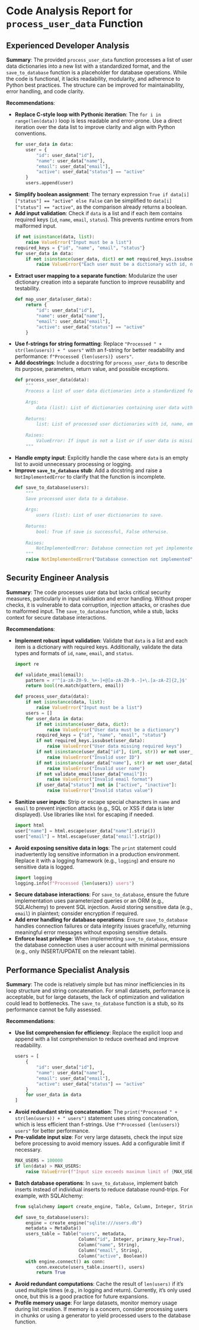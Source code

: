 # Code Analysis Report for `process_user_data` Function

## Experienced Developer Analysis
**Summary**: The provided `process_user_data` function processes a list of user data dictionaries into a new list with a standardized format, and the `save_to_database` function is a placeholder for database operations. While the code is functional, it lacks readability, modularity, and adherence to Python best practices. The structure can be improved for maintainability, error handling, and code clarity.

**Recommendations**:
- **Replace C-style loop with Pythonic iteration**: The `for i in range(len(data))` loop is less readable and error-prone. Use a direct iteration over the data list to improve clarity and align with Python conventions.
  ```python
  for user_data in data:
      user = {
          "id": user_data["id"],
          "name": user_data["name"],
          "email": user_data["email"],
          "active": user_data["status"] == "active"
      }
      users.append(user)
  ```
- **Simplify boolean assignment**: The ternary expression `True if data[i]["status"] == "active" else False` can be simplified to `data[i]["status"] == "active"`, as the comparison already returns a boolean.
- **Add input validation**: Check if `data` is a list and if each item contains required keys (`id`, `name`, `email`, `status`). This prevents runtime errors from malformed input.
  ```python
  if not isinstance(data, list):
      raise ValueError("Input must be a list")
  required_keys = {"id", "name", "email", "status"}
  for user_data in data:
      if not isinstance(user_data, dict) or not required_keys.issubset(user_data):
          raise ValueError("Each user must be a dictionary with id, name, email, and status")
  ```
- **Extract user mapping to a separate function**: Modularize the user dictionary creation into a separate function to improve reusability and testability.
  ```python
  def map_user_data(user_data):
      return {
          "id": user_data["id"],
          "name": user_data["name"],
          "email": user_data["email"],
          "active": user_data["status"] == "active"
      }
  ```
- **Use f-strings for string formatting**: Replace `"Processed " + str(len(users)) + " users"` with an f-string for better readability and performance: `f"Processed {len(users)} users"`.
- **Add docstrings**: Include a docstring for `process_user_data` to describe its purpose, parameters, return value, and possible exceptions.
  ```python
  def process_user_data(data):
      """
      Process a list of user data dictionaries into a standardized format.
      
      Args:
          data (list): List of dictionaries containing user data with id, name, email, and status.
      
      Returns:
          list: List of processed user dictionaries with id, name, email, and active fields.
      
      Raises:
          ValueError: If input is not a list or if user data is missing required keys.
      """
  ```
- **Handle empty input**: Explicitly handle the case where `data` is an empty list to avoid unnecessary processing or logging.
- **Improve `save_to_database` stub**: Add a docstring and raise a `NotImplementedError` to clarify that the function is incomplete.
  ```python
  def save_to_database(users):
      """
      Save processed user data to a database.
      
      Args:
          users (list): List of user dictionaries to save.
      
      Returns:
          bool: True if save is successful, False otherwise.
      
      Raises:
          NotImplementedError: Database connection not yet implemented.
      """
      raise NotImplementedError("Database connection not implemented")
  ```

## Security Engineer Analysis
**Summary**: The code processes user data but lacks critical security measures, particularly in input validation and error handling. Without proper checks, it is vulnerable to data corruption, injection attacks, or crashes due to malformed input. The `save_to_database` function, while a stub, lacks context for secure database interactions.

**Recommendations**:
- **Implement robust input validation**: Validate that `data` is a list and each item is a dictionary with required keys. Additionally, validate the data types and formats of `id`, `name`, `email`, and `status`.
  ```python
  import re

  def validate_email(email):
      pattern = r'^[a-zA-Z0-9._%+-]+@[a-zA-Z0-9.-]+\.[a-zA-Z]{2,}$'
      return bool(re.match(pattern, email))

  def process_user_data(data):
      if not isinstance(data, list):
          raise ValueError("Input must be a list")
      users = []
      for user_data in data:
          if not isinstance(user_data, dict):
              raise ValueError("User data must be a dictionary")
          required_keys = {"id", "name", "email", "status"}
          if not required_keys.issubset(user_data):
              raise ValueError("User data missing required keys")
          if not isinstance(user_data["id"], (int, str)) or not user_data["id"]:
              raise ValueError("Invalid user ID")
          if not isinstance(user_data["name"], str) or not user_data["name"].strip():
              raise ValueError("Invalid user name")
          if not validate_email(user_data["email"]):
              raise ValueError("Invalid email format")
          if user_data["status"] not in ["active", "inactive"]:
              raise ValueError("Invalid status value")
  ```
- **Sanitize user inputs**: Strip or escape special characters in `name` and `email` to prevent injection attacks (e.g., SQL or XSS if data is later displayed). Use libraries like `html` for escaping if needed.
  ```python
  import html
  user["name"] = html.escape(user_data["name"].strip())
  user["email"] = html.escape(user_data["email"].strip())
  ```
- **Avoid exposing sensitive data in logs**: The `print` statement could inadvertently log sensitive information in a production environment. Replace it with a logging framework (e.g., `logging`) and ensure no sensitive data is logged.
  ```python
  import logging
  logging.info(f"Processed {len(users)} users")
  ```
- **Secure database interactions**: For `save_to_database`, ensure the future implementation uses parameterized queries or an ORM (e.g., SQLAlchemy) to prevent SQL injection. Avoid storing sensitive data (e.g., `email`) in plaintext; consider encryption if required.
- **Add error handling for database operations**: Ensure `save_to_database` handles connection failures or data integrity issues gracefully, returning meaningful error messages without exposing sensitive details.
- **Enforce least privilege**: When implementing `save_to_database`, ensure the database connection uses a user account with minimal permissions (e.g., only INSERT/UPDATE on the relevant table).

## Performance Specialist Analysis
**Summary**: The code is relatively simple but has minor inefficiencies in its loop structure and string concatenation. For small datasets, performance is acceptable, but for large datasets, the lack of optimization and validation could lead to bottlenecks. The `save_to_database` function is a stub, so its performance cannot be fully assessed.

**Recommendations**:
- **Use list comprehension for efficiency**: Replace the explicit loop and append with a list comprehension to reduce overhead and improve readability.
  ```python
  users = [
      {
          "id": user_data["id"],
          "name": user_data["name"],
          "email": user_data["email"],
          "active": user_data["status"] == "active"
      }
      for user_data in data
  ]
  ```
- **Avoid redundant string concatenation**: The `print("Processed " + str(len(users)) + " users")` statement uses string concatenation, which is less efficient than f-strings. Use `f"Processed {len(users)} users"` for better performance.
- **Pre-validate input size**: For very large datasets, check the input size before processing to avoid memory issues. Add a configurable limit if necessary.
  ```python
  MAX_USERS = 100000
  if len(data) > MAX_USERS:
      raise ValueError(f"Input size exceeds maximum limit of {MAX_USERS}")
  ```
- **Batch database operations**: In `save_to_database`, implement batch inserts instead of individual inserts to reduce database round-trips. For example, with SQLAlchemy:
  ```python
  from sqlalchemy import create_engine, Table, Column, Integer, String, Boolean, MetaData

  def save_to_database(users):
      engine = create_engine("sqlite:///users.db")
      metadata = MetaData()
      users_table = Table("users", metadata,
                          Column("id", Integer, primary_key=True),
                          Column("name", String),
                          Column("email", String),
                          Column("active", Boolean))
      with engine.connect() as conn:
          conn.execute(users_table.insert(), users)
          return True
  ```
- **Avoid redundant computations**: Cache the result of `len(users)` if it’s used multiple times (e.g., in logging and return). Currently, it’s only used once, but this is a good practice for future expansions.
- **Profile memory usage**: For large datasets, monitor memory usage during list creation. If memory is a concern, consider processing users in chunks or using a generator to yield processed users to the database function.